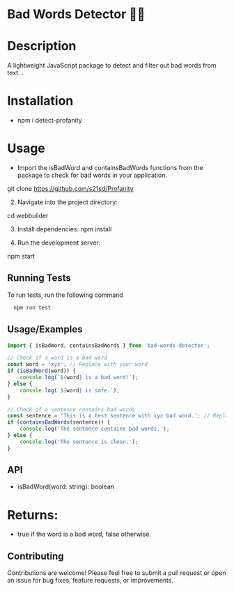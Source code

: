 
# Bad Words Detector 🚀🚀


# Description

A lightweight JavaScript package to detect and filter out bad words from text.
.

# Installation
- npm i detect-profanity


# Usage
- Import the isBadWord and containsBadWords functions from the package to check for bad words in your application.

git clone https://github.com/s21sd/Profanity

2. Navigate into the project directory:

cd webbuilder

3. Install dependencies:
npm install

4. Run the development server:

npm start
## Running Tests

To run tests, run the following command

```bash
  npm run test
```


## Usage/Examples

```javascript
import { isBadWord, containsBadWords } from 'bad-words-detector';

// Check if a word is a bad word
const word = 'xyz'; // Replace with your word
if (isBadWord(word)) {
    console.log(`${word} is a bad word!`);
} else {
    console.log(`${word} is safe.`);
}

// Check if a sentence contains bad words
const sentence = 'This is a test sentence with xyz bad word.'; // Replace with your sentence
if (containsBadWords(sentence)) {
    console.log('The sentence contains bad words.');
} else {
    console.log('The sentence is clean.');
}

```


## API

- isBadWord(word: string): boolean


# Returns:

- true if the word is a bad word, false otherwise.
## Contributing
Contributions are welcome! Please feel free to submit a pull request or open an issue for bug fixes, feature requests, or improvements.

